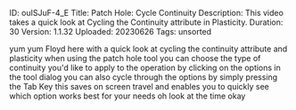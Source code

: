 ID: ouISJuF-4_E
Title: Patch Hole: Cycle Continuity
Description: This video takes a quick look at Cycling the Continuity attribute in Plasticity.
Duration: 30
Version: 1.1.32
Uploaded: 20230626
Tags: unsorted

yum yum
Floyd here with a quick look at cycling
the continuity attribute and plasticity
when using the patch hole tool you can
choose the type of continuity you'd like
to apply to the operation by clicking on
the options in the tool dialog you can
also cycle through the options by simply
pressing the Tab Key this saves on
screen travel and enables you to quickly
see which option works best for your
needs oh look at the time
okay
